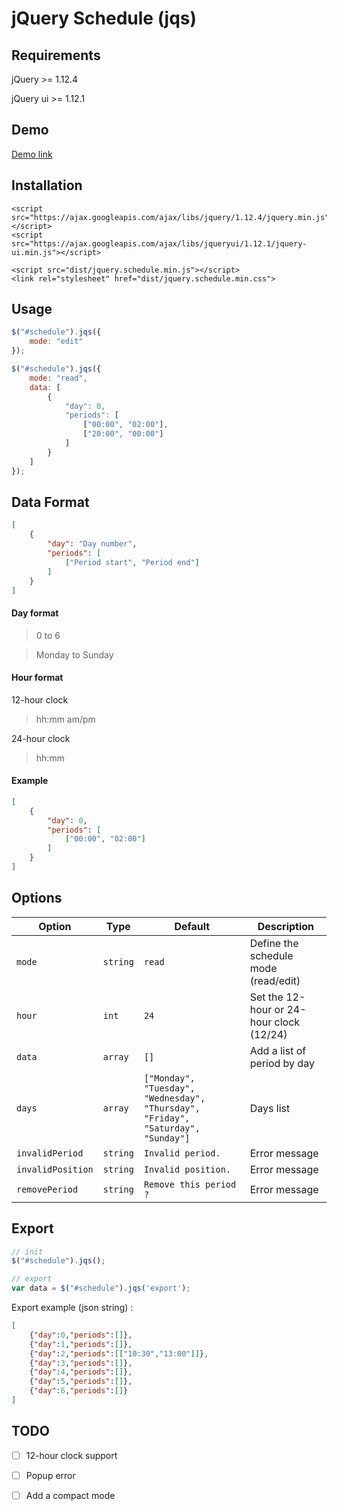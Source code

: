 # jQuery Schedule (jqs)

## Requirements

jQuery >= 1.12.4

jQuery ui >= 1.12.1

## Demo

[Demo link](https://yehzuna.github.io/schedule/)

## Installation

    <script src="https://ajax.googleapis.com/ajax/libs/jquery/1.12.4/jquery.min.js"></script>
    <script src="https://ajax.googleapis.com/ajax/libs/jqueryui/1.12.1/jquery-ui.min.js"></script>
    
    <script src="dist/jquery.schedule.min.js"></script>
    <link rel="stylesheet" href="dist/jquery.schedule.min.css">

## Usage

```javascript
$("#schedule").jqs({
    mode: "edit"
});

$("#schedule").jqs({
    mode: "read",
    data: [
        {
            "day": 0,
            "periods": [
                ["00:00", "02:00"],
                ["20:00", "00:00"]
            ]
        }
    ]
});
```

## Data Format

```json
[
    {
        "day": "Day number",
        "periods": [
            ["Period start", "Period end"]
        ]
    }
]
```
#### Day format
> 0 to 6

> Monday to Sunday



#### Hour format

12-hour clock 
>hh:mm am/pm

24-hour clock 
> hh:mm


#### Example
```json
[
    {
        "day": 0,
        "periods": [
            ["00:00", "02:00"]
        ]
    }
]
```

## Options

| Option | Type | Default | Description
| --- | --- |  --- |  --- |
| `mode` | `string` | `read` | Define the schedule mode (read/edit)
| `hour` | `int` | `24` | Set the 12-hour or 24-hour clock (12/24)
| `data` | `array` | `[]` | Add a list of period by day
| `days` | `array` | `["Monday", "Tuesday", "Wednesday", "Thursday", "Friday", "Saturday", "Sunday"]` | Days list 
| `invalidPeriod` | `string` | `Invalid period.` | Error message
| `invalidPosition` | `string` | `Invalid position.` | Error message
| `removePeriod` | `string` | `Remove this period ?` | Error message


## Export

```javascript
// init
$("#schedule").jqs();

// export
var data = $("#schedule").jqs('export');
```
Export example (json string) :
```json
[
    {"day":0,"periods":[]},
    {"day":1,"periods":[]},
    {"day":2,"periods":[["10:30","13:00"]]},
    {"day":3,"periods":[]},
    {"day":4,"periods":[]},
    {"day":5,"periods":[]},
    {"day":6,"periods":[]}
]
```

## TODO
- [ ] 12-hour clock support
- [ ] Popup error
- [ ] Add a compact mode

